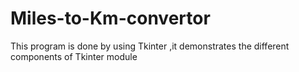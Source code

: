 # Miles-to-Km-convertor
This program is done by using Tkinter ,it demonstrates the different components of Tkinter module
